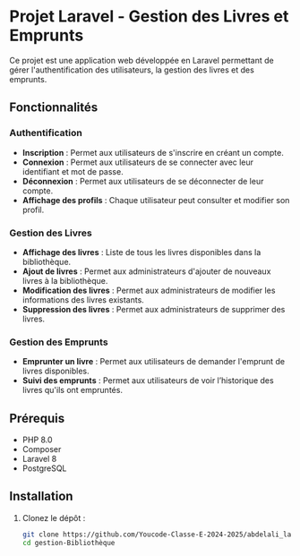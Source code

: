 # Projet Laravel - Gestion des Livres et Emprunts

Ce projet est une application web développée en Laravel permettant de gérer l'authentification des utilisateurs, la gestion des livres et des emprunts.

## Fonctionnalités

### Authentification
- **Inscription** : Permet aux utilisateurs de s'inscrire en créant un compte.
- **Connexion** : Permet aux utilisateurs de se connecter avec leur identifiant et mot de passe.
- **Déconnexion** : Permet aux utilisateurs de se déconnecter de leur compte.
- **Affichage des profils** : Chaque utilisateur peut consulter et modifier son profil.

### Gestion des Livres
- **Affichage des livres** : Liste de tous les livres disponibles dans la bibliothèque.
- **Ajout de livres** : Permet aux administrateurs d'ajouter de nouveaux livres à la bibliothèque.
- **Modification des livres** : Permet aux administrateurs de modifier les informations des livres existants.
- **Suppression des livres** : Permet aux administrateurs de supprimer des livres.

### Gestion des Emprunts
- **Emprunter un livre** : Permet aux utilisateurs de demander l'emprunt de livres disponibles.
- **Suivi des emprunts** : Permet aux utilisateurs de voir l’historique des livres qu'ils ont empruntés.

## Prérequis

- PHP 8.0 
- Composer
- Laravel 8 
- PostgreSQL

## Installation

1. Clonez le dépôt :
   ```bash
   git clone https://github.com/Youcode-Classe-E-2024-2025/abdelali_latifi_gestion_bibliothique.git
   cd gestion-Bibliothèque

